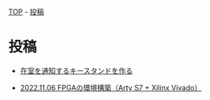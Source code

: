[TOP](/) - [投稿](/posts)

# 投稿

- [在室を通知するキースタンドを作る](/posts/zlo_keybox)

- [2022.11.06 FPGAの環境構築（Arty S7 + Xilinx Vivado）](/posts/vivado_env)